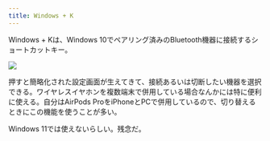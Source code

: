 ```yaml
---
title: Windows + K
---
```

Windows + Kは、Windows 10でペアリング済みのBluetooth機器に接続するショートカットキー。

![](https://lh4.googleusercontent.com/EpB6Ymk4Wn-6OhpDrSq61apDMzMF8pihnisg73eGMcOsbVgQXaANc5F9wbU4dbm-oT1SoV9k2ZoqThfKjJ-it_ct81Ak4QwscbVrV3hpzdeZGkFmfs48tct0q8FgDOitWa8ZA8SODuJHFkmmBjY45uL6gGll9fRn_TIko5tM8aZg_Om7u-8foSrR)

押すと簡略化された設定画面が生えてきて、接続あるいは切断したい機器を選択できる。ワイヤレスイヤホンを複数端末で併用している場合なんかには特に便利に使える。自分はAirPods ProをiPhoneとPCで併用しているので、切り替えるときにこの機能を使うことが多い。

Windows 11では使えないらしい。残念だ。
